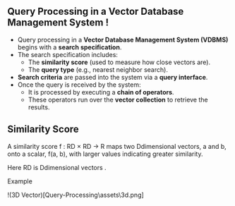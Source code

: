 ## Query Processing in a Vector Database Management System !

- Query processing in a **Vector Database Management System (VDBMS)** begins with a **search specification**.
- The search specification includes:
  - The **similarity score** (used to measure how close vectors are).
  - The **query type** (e.g., nearest neighbor search).
- **Search criteria** are passed into the system via a **query interface**.
- Once the query is received by the system:
  - It is processed by executing a **chain of operators**.
  - These operators run over the **vector collection** to retrieve the results.


## Similarity Score

A similarity score f : RD × RD → R maps two Ddimensional
vectors, a and b, onto a scalar, f(a, b),
with larger values indicating greater similarity.

Here RD is Ddimensional vectors . 

Example 

!(3D Vector)[Query-Processing\assets\3d.png]